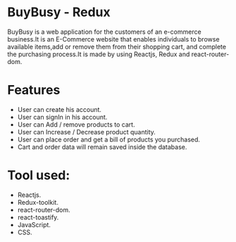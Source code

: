 # BuyBusy - Redux
  BuyBusy is a web application for the customers of an e-commerce business.It is an E-Commerce website that enables individuals to browse available items,add or remove them from their shopping cart, and complete the purchasing process.It is made by using  Reactjs, Redux and react-router-dom. 

# Features
  - User can create his account.
  - User can signIn in his account.
  - User can Add / remove products to cart.
  - User can Increase / Decrease product quantity.
  - User can place order and get a bill of products you purchased.
  - Cart and order data will remain saved inside the database.

# Tool used:
  - Reactjs.
  - Redux-toolkit.
  - react-router-dom.
  - react-toastify.
  - JavaScript.
  - CSS.
